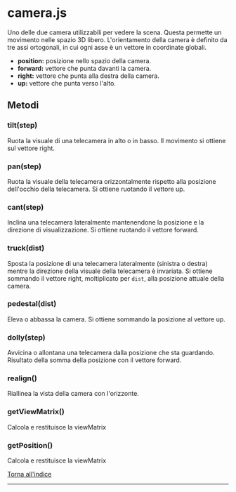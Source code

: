 # camera.js
Uno delle due camera utilizzabili per vedere la scena. Questa permette un movimento nelle spazio 3D libero.
L'orientamento della camera è definito da tre assi ortogonali, in cui ogni asse è un vettore in coordinate globali.

* **position:** posizione nello spazio della camera.
* **forward:** vettore che punta davanti la camera.
* **right:** vettore che punta alla destra della camera.
* **up:** vettore che punta verso l'alto.


## Metodi

### tilt(step)
Ruota la visuale di una telecamera in alto o in basso. 
Il movimento si ottiene sul vettore right.

### pan(step)
Ruota la visuale della telecamera orizzontalmente rispetto alla posizione dell'occhio della telecamera.
Si ottiene ruotando il vettore up.

### cant(step)
Inclina una telecamera lateralmente mantenendone la posizione e la direzione di visualizzazione.
Si ottiene ruotando il vettore forward.

### truck(dist)
Sposta la posizione di una telecamera lateralmente (sinistra o destra) mentre la direzione della visuale della telecamera è invariata.
Si ottiene sommando il vettore right, moltiplicato per ```dist```, alla posizione attuale della camera.

### pedestal(dist)
Eleva o abbassa la camera. Si ottiene sommando la posizione al vettore up.

### dolly(step)
Avvicina o allontana una telecamera dalla posizione che sta guardando.
Risultato della somma della posizione con il vettore forward.

### realign()
Riallinea la vista della camera con l'orizzonte.

### getViewMatrix()
Calcola e restituisce la viewMatrix

### getPosition()
Calcola e restituisce la viewMatrix

[Torna all'indice](#indice)

---
